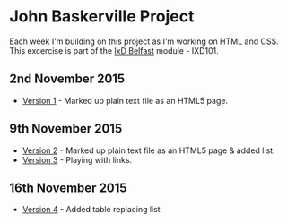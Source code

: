 John Baskerville Project
========================

Each week I'm building on this project as I'm working on HTML and CSS. This excercise is part of the [IxD Belfast](http://ixdbelfast.org) module - IXD101.

2nd November 2015
-----------------
+ [Version 1](http://jordanearle.github.io/john-baskerville/version-1.html) - Marked up plain text file as an HTML5 page.

9th November 2015
-----------------
+ [Version 2](http://jordanearle.github.io/john-baskerville/version-2.html) - Marked up plain text file as an HTML5 page & added list.
+ [Version 3](http://jordanearle.github.io/john-baskerville/version-3.html) - Playing with links.

16th November 2015
-----------------
+ [Version 4](http://jordanearle.github.io/john-baskerville/version-4.html) - Added table replacing list
